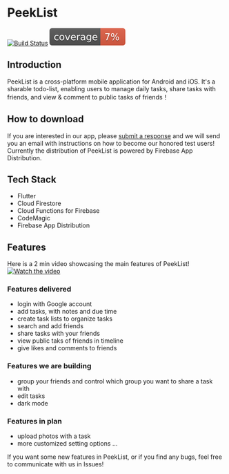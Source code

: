 # PeekList
[![Build Status](https://travis-ci.com/Kybeth/PeekList.svg?branch=master)](https://travis-ci.com/Kybeth/PeekList)
![Coverage](https://raw.githubusercontent.com/Kybeth/PeekList/Sprint4/coverage_badge.svg?sanitize=true)

## Introduction
PeekList is a cross-platform mobile application for Android and iOS. It's a sharable todo-list, enabling users to manage daily tasks, share tasks with friends, and view & comment to public tasks of friends！

## How to download
If you are interested in our app, please [submit a response](https://docs.google.com/forms/d/e/1FAIpQLSf_jBNEun0SVCgdNC2uPIb0ah3QQiW6pGkwZB3YkZYQiRqA2w/viewform?usp=sf_link) and we will send you an email with instructions on how to become our honored test users! Currently the distribution of PeekList is powered by Firebase App Distribution.

## Tech Stack
- Flutter
- Cloud Firestore
- Cloud Functions for Firebase
- CodeMagic
- Firebase App Distribution

## Features

Here is a 2 min video showcasing the main features of PeekList!
[![Watch the video](https://i.imgur.com/BJJuYXh.png)](https://youtu.be/sooHgmM0tW8)

### Features delivered
- login with Google account
- add tasks, with notes and due time
- create task lists to organize tasks
- search and add friends
- share tasks with your friends
- view public taks of friends in timeline
- give likes and comments to friends

### Features we are building
- group your friends and control which group you want to share a task with
- edit tasks
- dark mode

### Features in plan
- upload photos with a task
- more customized setting options
...

If you want some new features in PeekList, or if you find any bugs, feel free to communicate with us in Issues!
